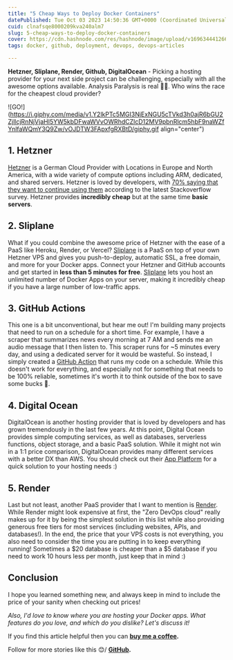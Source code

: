 ```yaml
---
title: "5 Cheap Ways to Deploy Docker Containers"
datePublished: Tue Oct 03 2023 14:50:36 GMT+0000 (Coordinated Universal Time)
cuid: clnafsqe8000209kva240alm7
slug: 5-cheap-ways-to-deploy-docker-containers
cover: https://cdn.hashnode.com/res/hashnode/image/upload/v1696344412665/8a0dc83a-00e9-4057-adab-69ff4df35b39.png
tags: docker, github, deployment, devops, devops-articles

---
```


**Hetzner, Sliplane, Render, Github, DigitalOcean** - Picking a hosting provider for your next side project can be challenging, especially with all the awesome options available. Analysis Paralysis is real 😵‍💫. Who wins the race for the cheapest cloud provider?

![GO!](https://i.giphy.com/media/v1.Y2lkPTc5MGI3NjExNGU5cTVkd3h0ajR6bGU2ZjllcjRnNjVjaHI5YW5kbDFwaWVvOWRhdCZlcD12MV9pbnRlcm5hbF9naWZfYnlfaWQmY3Q9Zw/vOJDTW3FApxfgRXBtD/giphy.gif align="center")

## 1\. Hetzner

[Hetzner](https://www.hetzner.com/cloud) is a German Cloud Provider with Locations in Europe and North America, with a wide variety of compute options including ARM, dedicated, and shared servers. Hetzner is loved by developers, with [70% saying that they want to continue using them](https://survey.stackoverflow.co/2023/#cloud-platforms) according to the latest Stackoverflow survey. Hetzner provides **incredibly cheap** but at the same time **basic servers**.

## 2\. Sliplane

What if you could combine the awesome price of Hetzner with the ease of a PaaS like Heroku, Render, or Vercel? [Sliplane](https://sliplane.io/?utm_source=cheapwaystohost) is a PaaS on top of your own Hetzner VPS and gives you push-to-deploy, automatic SSL, a free domain, and more for your Docker apps. Connect your Hetzner and GitHub accounts and get started in **less than 5 minutes for free**. [Sliplane](https://sliplane.io/?utm_source=cheapwaystohost) lets you host an unlimited number of Docker Apps on your server, making it incredibly cheap if you have a large number of low-traffic apps.

## 3\. GitHub Actions

This one is a bit unconventional, but hear me out! I'm building many projects that need to run on a schedule for a short time. For example, I have a scraper that summarizes news every morning at 7 AM and sends me an audio message that I then listen to. This scraper runs for ~5 minutes every day, and using a dedicated server for it would be wasteful. So instead, I simply created a [GitHub Action](https://github.com/features/actions) that runs my code on a schedule. While this doesn't work for everything, and especially not for something that needs to be 100% reliable, sometimes it's worth it to think outside of the box to save some bucks 🤑.

## 4\. Digital Ocean

DigitalOcean is another hosting provider that is loved by developers and has grown tremendously in the last few years. At this point, Digital Ocean provides simple computing services, as well as databases, serverless functions, object storage, and a basic PaaS solution. While it might not win in a 1:1 price comparison, DigitalOcean provides many different services with a better DX than AWS. You should check out their [App Platform](https://www.digitalocean.com/pricing/app-platform) for a quick solution to your hosting needs :)

## 5\. Render

Last but not least, another PaaS provider that I want to mention is [Render](https://render.com/). While Render might look expensive at first, the "Zero DevOps cloud" really makes up for it by being the simplest solution in this list while also providing generous free tiers for most services (including websites, APIs, and databases!). In the end, the price that your VPS costs is not everything, you also need to consider the time you are putting in to keep everything running! Sometimes a $20 database is cheaper than a $5 database if you need to work 10 hours less per month, just keep that in mind :)

## Conclusion

I hope you learned something new, and always keep in mind to include the price of your sanity when checking out prices!

*Also, I'd love to know where you are hosting your Docker apps. What features do you love, and which do you dislike? Let's discuss it!*

If you find this article helpful then you can [**buy me a coffee**](https://www.buymeacoffee.com/harshhaareddy)**.**

Follow for more stories like this 😊/ [**GitHub**](https://github.com/NotHarshhaa)**.**